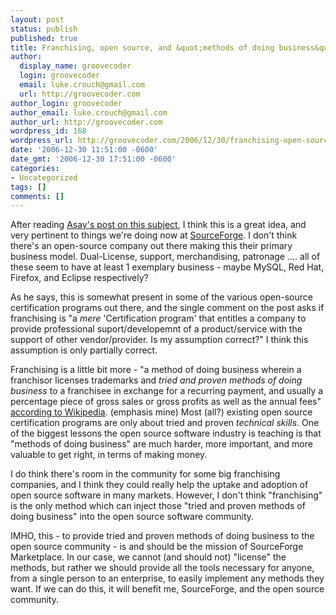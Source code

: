 ```yaml
---
layout: post
status: publish
published: true
title: Franchising, open source, and &quot;methods of doing business&quot;
author:
  display_name: groovecoder
  login: groovecoder
  email: luke.crouch@gmail.com
  url: http://groovecoder.com
author_login: groovecoder
author_email: luke.crouch@gmail.com
author_url: http://groovecoder.com
wordpress_id: 168
wordpress_url: http://groovecoder.com/2006/12/30/franchising-open-source-and-methods-of-doing-business/
date: '2006-12-30 11:51:00 -0600'
date_gmt: '2006-12-30 17:51:00 -0600'
categories:
- Uncategorized
tags: []
comments: []
---
```

<p>After reading <a href="http://weblog.infoworld.com/openresource/archives/2006/12/open_source_fra.html">Asay's post on this subject</a>, I think this is a great idea, and very pertinent to things we're doing now at <a href="http://sourceforge.net">SourceForge</a>. I don't think there's an open-source company out there making this their primary business model. Dual-License, support, merchandising, patronage .... all of these seem to have at least 1 exemplary business - maybe MySQL, Red Hat, Firefox, and Eclipse respectively?</p>
<p>As he says, this is somewhat present in some of the various open-source certification programs out there, and the single comment on the post asks if franchising is "a <span style="font-style: italic;">mere</span> 'Certification program' that entitles a company to provide professional suport/developemnt of a product/service with the support of other vendor/provider. Is my assumption correct?" I think this assumption is only partially correct.</p>
<p>Franchising is a little bit more - "a method of doing business wherein a franchisor licenses trademarks and <span style="font-style: italic;">tried and proven methods of doing business</span> to a franchisee in exchange for a recurring payment, and usually a percentage piece of gross sales or gross profits as well as the annual fees" <a href="http://en.wikipedia.org/wiki/Franchising">according to Wikipedia</a>. (emphasis mine) Most (all?) existing open source certification programs are only about tried and proven <span style="font-style: italic;">technical skills</span>. One of the biggest lessons the open source software industry is teaching is that "methods of doing business" are much harder, more important, and more valuable to get right, in terms of making money.</p>
<p>I do think there's room in the community for some big franchising companies, and I think they could really help the uptake and adoption of open source software in many markets. However, I don't think "franchising" is the only method which can inject those "tried and proven methods of doing business" into the open source software community.</p>
<p>IMHO, this - to provide tried and proven methods of doing business to the open source community - is and should be the mission of SourceForge Marketplace. In our case, we cannot (and should not) "license" the methods, but rather we should provide all the tools necessary for anyone, from a single person to an enterprise, to easily implement any methods they want. If we can do this, it will benefit me, SourceForge, and the open source community.</p>
